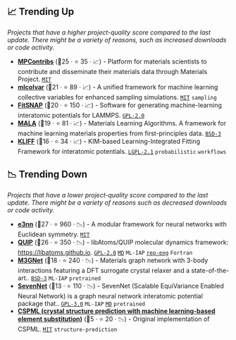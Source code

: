 ## 📈 Trending Up

_Projects that have a higher project-quality score compared to the last update. There might be a variety of reasons, such as increased downloads or code activity._

- <b><a href="https://github.com/materialsproject/MPContribs">MPContribs</a></b> (🥇25 ·  ⭐ 35 · 📈) - Platform for materials scientists to contribute and disseminate their materials data through Materials Project. <code><a href="http://bit.ly/34MBwT8">MIT</a></code>
- <b><a href="https://github.com/luigibonati/mlcolvar">mlcolvar</a></b> (🥈21 ·  ⭐ 89 · 📈) - A unified framework for machine learning collective variables for enhanced sampling simulations. <code><a href="http://bit.ly/34MBwT8">MIT</a></code> <code>sampling</code>
- <b><a href="https://github.com/FitSNAP/FitSNAP">FitSNAP</a></b> (🥈20 ·  ⭐ 150 · 📈) - Software for generating machine-learning interatomic potentials for LAMMPS. <code><a href="http://bit.ly/2KucAZR">GPL-2.0</a></code>
- <b><a href="https://github.com/mala-project/mala">MALA</a></b> (🥇19 ·  ⭐ 81 · 📈) - Materials Learning Algorithms. A framework for machine learning materials properties from first-principles data. <code><a href="http://bit.ly/3aKzpTv">BSD-3</a></code>
- <b><a href="https://github.com/openkim/kliff">KLIFF</a></b> (🥈16 ·  ⭐ 34 · 📈) - KIM-based Learning-Integrated Fitting Framework for interatomic potentials. <code><a href="https://tldrlegal.com/search?q=LGPL-2.1">LGPL-2.1</a></code> <code>probabilistic</code> <code>workflows</code>

## 📉 Trending Down

_Projects that have a lower project-quality score compared to the last update. There might be a variety of reasons such as decreased downloads or code activity._

- <b><a href="https://github.com/e3nn/e3nn">e3nn</a></b> (🥇27 ·  ⭐ 960 · 📉) - A modular framework for neural networks with Euclidean symmetry. <code><a href="http://bit.ly/34MBwT8">MIT</a></code>
- <b><a href="https://github.com/libAtoms/QUIP">QUIP</a></b> (🥈26 ·  ⭐ 350 · 📉) - libAtoms/QUIP molecular dynamics framework: https://libatoms.github.io. <code><a href="http://bit.ly/2KucAZR">GPL-2.0</a></code> <a href="https://en.wikipedia.org/wiki/Molecular_dynamics"><code>MD</code></a> <code>ML-IAP</code> <a href="https://en.wikipedia.org/wiki/Feature_engineering"><code>rep-eng</code></a> <code>Fortran</code>
- <b><a href="https://github.com/materialsvirtuallab/m3gnet">M3GNet</a></b> (🥈18 ·  ⭐ 240 · 📉) - Materials graph network with 3-body interactions featuring a DFT surrogate crystal relaxer and a state-of-the-art.. <code><a href="http://bit.ly/3aKzpTv">BSD-3</a></code> <code>ML-IAP</code> <code>pretrained</code>
- <b><a href="https://github.com/MDIL-SNU/SevenNet">SevenNet</a></b> (🥉13 ·  ⭐ 110 · 📉) - SevenNet (Scalable EquiVariance Enabled Neural Network) is a graph neural network interatomic potential package that.. <code><a href="http://bit.ly/2M0xdwT">GPL-3.0</a></code> <code>ML-IAP</code> <a href="https://en.wikipedia.org/wiki/Molecular_dynamics"><code>MD</code></a> <code>pretrained</code>
- <b><a href="https://github.com/Minoru938/CSPML">CSPML (crystal structure prediction with machine learning-based element substitution)</a></b> (🥉5 ·  ⭐ 20 · 📉) - Original implementation of CSPML. <code><a href="http://bit.ly/34MBwT8">MIT</a></code> <code>structure-prediction</code>

